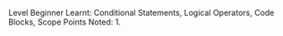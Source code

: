 Level Beginner
Learnt: Conditional Statements, Logical Operators, Code Blocks, Scope
Points Noted:
  1.
